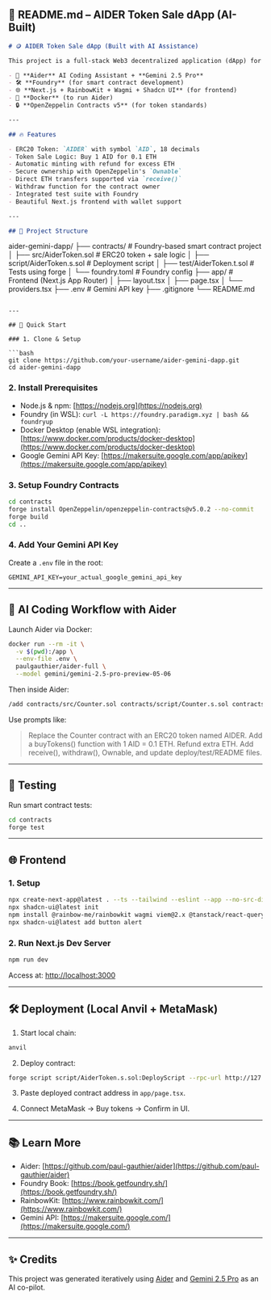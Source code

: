 
## 📘 README.md – AIDER Token Sale dApp (AI-Built)

```markdown
# 🪙 AIDER Token Sale dApp (Built with AI Assistance)

This project is a full-stack Web3 decentralized application (dApp) for creating and selling an ERC20 token called **AIDER**. It is developed using:

- 🧠 **Aider** AI Coding Assistant + **Gemini 2.5 Pro**
- 🛠️ **Foundry** (for smart contract development)
- 🌐 **Next.js + RainbowKit + Wagmi + Shadcn UI** (for frontend)
- 🐳 **Docker** (to run Aider)
- 🔒 **OpenZeppelin Contracts v5** (for token standards)

---

## 🔥 Features

- ERC20 Token: `AIDER` with symbol `AID`, 18 decimals
- Token Sale Logic: Buy 1 AID for 0.1 ETH
- Automatic minting with refund for excess ETH
- Secure ownership with OpenZeppelin's `Ownable`
- Direct ETH transfers supported via `receive()`
- Withdraw function for the contract owner
- Integrated test suite with Foundry
- Beautiful Next.js frontend with wallet support

---

## 📁 Project Structure

```

aider-gemini-dapp/
├── contracts/                # Foundry-based smart contract project
│   ├── src/AiderToken.sol   # ERC20 token + sale logic
│   ├── script/AiderToken.s.sol # Deployment script
│   ├── test/AiderToken.t.sol   # Tests using forge
│   └── foundry.toml         # Foundry config
├── app/                     # Frontend (Next.js App Router)
│   ├── layout.tsx
│   ├── page.tsx
│   └── providers.tsx
├── .env                     # Gemini API key
├── .gitignore
└── README.md

````

---

## 🚀 Quick Start

### 1. Clone & Setup

```bash
git clone https://github.com/your-username/aider-gemini-dapp.git
cd aider-gemini-dapp
````

### 2. Install Prerequisites

* Node.js & npm: [https://nodejs.org](https://nodejs.org)
* Foundry (in WSL): `curl -L https://foundry.paradigm.xyz | bash && foundryup`
* Docker Desktop (enable WSL integration): [https://www.docker.com/products/docker-desktop](https://www.docker.com/products/docker-desktop)
* Google Gemini API Key: [https://makersuite.google.com/app/apikey](https://makersuite.google.com/app/apikey)

### 3. Setup Foundry Contracts

```bash
cd contracts
forge install OpenZeppelin/openzeppelin-contracts@v5.0.2 --no-commit
forge build
cd ..
```

### 4. Add Your Gemini API Key

Create a `.env` file in the root:

```
GEMINI_API_KEY=your_actual_google_gemini_api_key
```

---

## 🤖 AI Coding Workflow with Aider

Launch Aider via Docker:

```bash
docker run --rm -it \
  -v $(pwd):/app \
  --env-file .env \
  paulgauthier/aider-full \
  --model gemini/gemini-2.5-pro-preview-05-06
```

Then inside Aider:

```bash
/add contracts/src/Counter.sol contracts/script/Counter.s.sol contracts/test/Counter.t.sol contracts/README.md
```

Use prompts like:

> Replace the Counter contract with an ERC20 token named AIDER. Add a buyTokens() function with 1 AID = 0.1 ETH. Refund extra ETH. Add receive(), withdraw(), Ownable, and update deploy/test/README files.

---

## 🧪 Testing

Run smart contract tests:

```bash
cd contracts
forge test
```

---

## 🌐 Frontend

### 1. Setup

```bash
npx create-next-app@latest . --ts --tailwind --eslint --app --no-src-dir --import-alias "@/*"
npx shadcn-ui@latest init
npm install @rainbow-me/rainbowkit wagmi viem@2.x @tanstack/react-query
npx shadcn-ui@latest add button alert
```

### 2. Run Next.js Dev Server

```bash
npm run dev
```

Access at: [http://localhost:3000](http://localhost:3000)

---

## 🛠️ Deployment (Local Anvil + MetaMask)

1. Start local chain:

```bash
anvil
```

2. Deploy contract:

```bash
forge script script/AiderToken.s.sol:DeployScript --rpc-url http://127.0.0.1:8545 --private-key YOUR_PRIVATE_KEY --broadcast
```

3. Paste deployed contract address in `app/page.tsx`.

4. Connect MetaMask → Buy tokens → Confirm in UI.

---

## 📚 Learn More

* Aider: [https://github.com/paul-gauthier/aider](https://github.com/paul-gauthier/aider)
* Foundry Book: [https://book.getfoundry.sh/](https://book.getfoundry.sh/)
* RainbowKit: [https://www.rainbowkit.com/](https://www.rainbowkit.com/)
* Gemini API: [https://makersuite.google.com/](https://makersuite.google.com/)

---

## ✨ Credits

This project was generated iteratively using [Aider](https://github.com/paul-gauthier/aider) and [Gemini 2.5 Pro](https://ai.google.dev/gemini-api) as an AI co-pilot.


